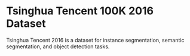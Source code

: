 # Tsinghua Tencent 100K 2016 Dataset

Tsinghua Tencent 2016 is a dataset for instance segmentation, semantic segmentation, and object detection tasks.